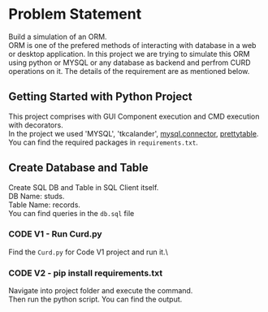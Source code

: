 # Problem Statement
Build a simulation of an ORM.\
ORM is one of the prefered methods of interacting with database in a web or desktop application. In this project we are trying to simulate this ORM using python or MYSQL or any database as backend and perfrom CURD operations on it. The details of the requirement are as mentioned below.
## Getting Started with Python Project
This project comprises with GUI Component execution and CMD execution with decorators.\
In the project we used 'MYSQL', 'tkcalander', [mysql.connector](https://pypi.org/project/mysql-connector-python/), [prettytable](https://pypi.org/project/prettytable/).\
You can find the required packages in `requirements.txt`.
## Create Database and Table

Create SQL DB and Table in SQL Client itself.\
DB Name: studs.\
Table Name: records.\
You can find queries in the `db.sql` file

### CODE V1 - Run Curd.py

Find the `Curd.py` for Code V1 project and run it.\

### CODE V2 - pip install requirements.txt

Navigate into project folder and execute the command.\
Then run the python script. You can find the output.




